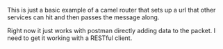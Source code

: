 This is just a basic example of a camel router that sets up a url that other services can hit and then passes the message along.

Right now it just works with postman directly adding data to the packet. I need to get it working with a RESTful client.
